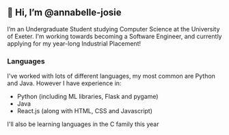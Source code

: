 ## 👋 Hi, I’m @annabelle-josie

I’m an Undergraduate Student studying Computer Science at the University of Exeter. I'm working towards becoming a Software Engineer, and currently applying for my year-long Industrial Placement!

### Languages
I've worked with lots of different languages, my most common are Python and Java. However I have experience in:
- Python (including ML libraries, Flask and pygame)
- Java
- React.js (along with HTML, CSS and Javascript)

I'll also be learning languages in the C family this year

<!---
annabelle-josie/annabelle-josie is a ✨ special ✨ repository because its `README.md` (this file) appears on your GitHub profile.
You can click the Preview link to take a look at your changes.
--->
